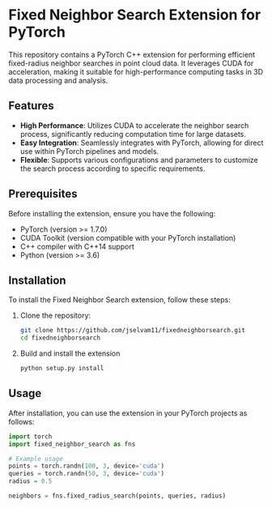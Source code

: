 # Fixed Neighbor Search Extension for PyTorch

This repository contains a PyTorch C++ extension for performing efficient fixed-radius neighbor searches in point cloud data. It leverages CUDA for acceleration, making it suitable for high-performance computing tasks in 3D data processing and analysis.

## Features

- **High Performance**: Utilizes CUDA to accelerate the neighbor search process, significantly reducing computation time for large datasets.
- **Easy Integration**: Seamlessly integrates with PyTorch, allowing for direct use within PyTorch pipelines and models.
- **Flexible**: Supports various configurations and parameters to customize the search process according to specific requirements.

## Prerequisites

Before installing the extension, ensure you have the following:

- PyTorch (version >= 1.7.0)
- CUDA Toolkit (version compatible with your PyTorch installation)
- C++ compiler with C++14 support
- Python (version >= 3.6)

## Installation

To install the Fixed Neighbor Search extension, follow these steps:

1. Clone the repository:
   ```bash
   git clone https://github.com/jselvam11/fixedneighborsearch.git
   cd fixedneighborsearch
2. Build and install the extension
   ```bash
   python setup.py install

## Usage
After installation, you can use the extension in your PyTorch projects as follows:

```python
import torch
import fixed_neighbor_search as fns

# Example usage
points = torch.randn(100, 3, device='cuda')
queries = torch.randn(50, 3, device='cuda')
radius = 0.5

neighbors = fns.fixed_radius_search(points, queries, radius)
